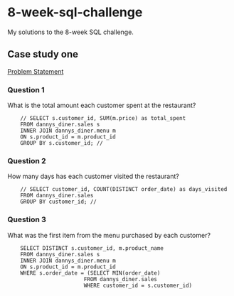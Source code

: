 # 8-week-sql-challenge
My solutions to the 8-week SQL challenge.

## Case study one
[Problem Statement](https://8weeksqlchallenge.com/case-study-1/)

### Question 1
What is the total amount each customer spent at the restaurant?

        // SELECT s.customer_id, SUM(m.price) as total_spent
        FROM dannys_diner.sales s
        INNER JOIN dannys_diner.menu m
        ON s.product_id = m.product_id
        GROUP BY s.customer_id; //
### Question 2
How many days has each customer visited the restaurant?

        // SELECT customer_id, COUNT(DISTINCT order_date) as days_visited
        FROM dannys_diner.sales
        GROUP BY customer_id; //
### Question 3
What was the first item from the menu purchased by each customer?

        SELECT DISTINCT s.customer_id, m.product_name
        FROM dannys_diner.sales s
        INNER JOIN dannys_diner.menu m
        ON s.product_id = m.product_id
        WHERE s.order_date = (SELECT MIN(order_date)
                            FROM dannys_diner.sales
                            WHERE customer_id = s.customer_id)

